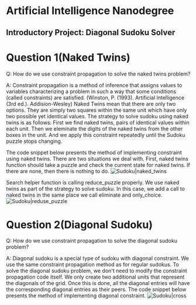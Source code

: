 # Artificial Intelligence Nanodegree
## Introductory Project: Diagonal Sudoku Solver
# Question 1(Naked Twins)

Q: How do we use constraint propagation to solve the naked twins problem?

A: Constraint propagation is a method of inference that assigns values to variables characterizing a problem in such a way that some conditions (called constraints) are satisfied. (Winston, P. (1993). Artificial Intelligence (3rd ed.). Addision-Wesley)
Naked Twins mean that there are only two options. They are simply two squares within the same unit which have only two possible yet identical values.
The strategy to solve sudoku using naked twins is as follows: First we find naked twins, pairs of identical values within each unit. Then we eleminate the digits of the naked twins from the other boxes in the unit. And we apply this constraint repeatedly until the Sudoku puzzle stops changing.

The code snippet below presents the method of implementing constraint  using naked twins. There are two situations we deal with.
First, naked twins function should take a puzzle and check the current state for naked twins. If there are none, then there is nothing to do.
![Sudoku|naked_twins](https://cldup.com/tso5DM5XbQ.png)

Search helper function is calling reduce_puzzle properly. We use naked twins as part of the strategy to solve sudoku. In this case, we add a call to naked twins in the same place we call eliminate and only_choice.
![Sudoku|reduse_puzzle](https://cldup.com/iSW0QZArzV.png)

# Question 2(Diagonal Sudoku)

Q: How do we use constraint propagation to solve the diagonal sudoku problem?

A: Diagonal sudoku is a special type of sudoku with diagonal constraint. We use the same constraint propagation method as for regular sudokus.
To solve the diagonal sudoku problem, we don't need to modify the constraint propagation code itself. 
We only create two additional units that represent the diagonals of the grid. Once this is done, all the diagonal entries will have the corresponding diagonal entries as their peers. 
The code snippet below presents the method of implementing diagonal constraint.
![Sudoku|cross](https://cldup.com/LnAGvyRgxc.png)
